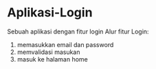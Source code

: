 # Aplikasi-Login
Sebuah aplikasi dengan fitur login
Alur fitur Login:
1. memasukkan email dan password
2. memvalidasi masukan
3. masuk ke halaman home
